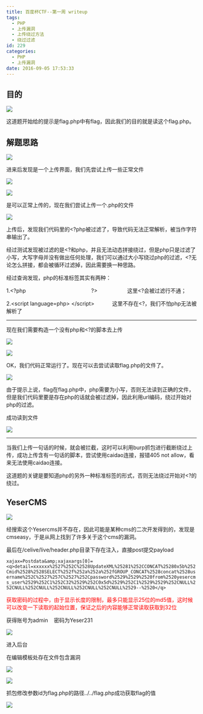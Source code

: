 ```yaml
---
title: 百度杯CTF--第一周 writeup
tags:
  - PHP
  - 上传漏洞
  - 上传绕过方法
  - 绕过过滤
id: 229
categories:
  - PHP
  - 上传漏洞
date: 2016-09-05 17:53:33
---
```


## 目的

![](http://www.blbana.cc/wp-content/uploads/2016/09/7cc41055b2df1a9b480183913b32809e.png)

这道题开始给的提示是flag.php中有flag，因此我们的目的就是读这个flag.php。
<!--more-->
## 解题思路

![](http://www.blbana.cc/wp-content/uploads/2016/09/d62522878aeaa5918594e519fac98dbe.png)

进来后发现是一个上传界面，我们先尝试上传一些正常文件

![](http://www.blbana.cc/wp-content/uploads/2016/09/e18719d581bf9f4d9f59413dcc0b6b00.png)

![](http://www.blbana.cc/wp-content/uploads/2016/09/1264b5c02738f094a5af03db9d3a4fda.png)

是可以正常上传的，现在我们尝试上传一个.php的文件

![](http://www.blbana.cc/wp-content/uploads/2016/09/d4b844ae06eb0072237b29a27a769747.png)

上传后，发现我们代码里的&lt;?php被过滤了，导致代码无法正常解析，被当作字符串输出了。

经过测试发现被过滤的是&lt;?和php，并且无法动态拼接绕过，但是php只是过滤了小写，大写字母并没有做出任何处理，我们可以通过大小写绕过php的过滤，&lt;?无论怎么拼接，都会被循环过滤掉，因此需要换一种思路。

经过查询发现，php的标准标签其实有两种：

1.&lt;?php                                            ?&gt;                    这里&lt;?会被过滤行不通；

2.&lt;script language=php&gt; &lt;/script&gt;            这里不存在&lt;?，我们不怕php无法被解析了

* * *

现在我们需要构造一个没有php和&lt;?的脚本去上传

![](http://www.blbana.cc/wp-content/uploads/2016/09/c244d520c389e470226ab10cee68f025.png)

![](http://www.blbana.cc/wp-content/uploads/2016/09/fcb6e581b440477aab8261b34a7e0f8f.png)

OK，我们代码正常运行了。现在可以去尝试读取flag.php的文件了。

![](http://www.blbana.cc/wp-content/uploads/2016/09/4ec5288d2dd719bc67f7d4f629118883.png)

由于提示上说，flag在flag.php中，php需要为小写，否则无法读到正确的文件，但是我们代码里要是存在php的话就会被过滤掉，因此利用url编码，绕过开始对php的过滤。

成功读到文件

![](http://www.blbana.cc/wp-content/uploads/2016/09/ddfaea289d90dd31b0c6e57edb28963c.png)

* * *

当我们上传一句话的时候，就会被拦截，这时可以利用burp抓包进行截断绕过上传，成功上传含有一句话的脚本，尝试使用caidao连接，报错405 not allow，看来无法使用caidao连接。

这道题的关键是要知道php的另外一种标准标签的形式，否则无法绕过开始对&lt;?的绕过。

## YeserCMS

![](http://www.blbana.cc/wp-content/uploads/2016/09/f1ba0114e441d777824bc0c17c368f35.png)

经搜索这个Yesercms并不存在，因此可能是某种cms的二次开发得到的，发现是cmseasy，于是从网上找到了许多关于这个cms的漏洞。

最后在/celive/live/header.php目录下存在注入，直接post提交payload

`xajax=Postdata&amp;xajaxargs[0]=<q>detail=xxxxxx%2527%252C%2528UpdateXML%25281%252CCONCAT%25280x5b%252Cmid%2528%2528SELECT%252f%252a%252a%252fGROUP_CONCAT%2528concat%2528username%252C%2527%257C%2527%252Cpassword%2529%2529%2520from%2520yesercms_user%2529%252C1%252C32%2529%252C0x5d%2529%252C1%2529%2529%252CNULL%252CNULL%252CNULL%252CNULL%252CNULL%252CNULL%2529--%2520</q>
`

<span style="color: #ff0000;">获取密码的过程中，由于显示长度的限制，最多只能显示25位的md5值，这时候可以改变一下读取的起始位置，保证之后的内容能够正常读取获取到32位</span>

获得账号为admin    密码为Yeser231

![](http://www.blbana.cc/wp-content/uploads/2016/09/2b9986df2e490c3bebbc0958cb617e32.png)

进入后台

在编辑模板处存在文件包含漏洞

![](http://www.blbana.cc/wp-content/uploads/2016/09/ca2b6ff33d00f9263080313030315390.png)

![](http://www.blbana.cc/wp-content/uploads/2016/09/859d088a4999c107559155b90ace5ad1.png)

抓包修改参数id为flag.php的路径../../flag.php成功获取flag的值

![](http://www.blbana.cc/wp-content/uploads/2016/09/539fb29e4179e2a8e02719f332836608.png)